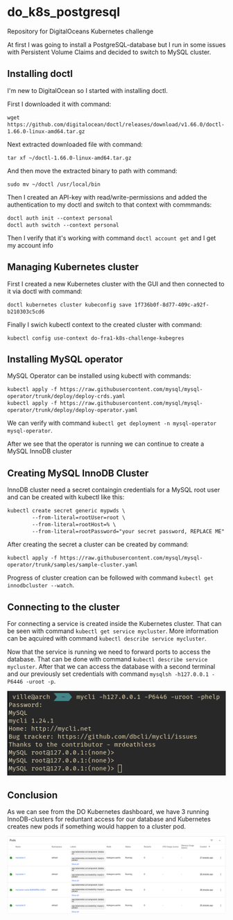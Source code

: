 # do_k8s_postgresql
Repository for DigitalOceans Kubernetes challenge

At first I was going to install a PostgreSQL-database but I run in some issues with Persistent Volume Claims and decided to switch to MySQL cluster.

## Installing doctl

I'm new to DigitalOcean so I started with installing doctl.  

First I downloaded it with command:
```
wget https://github.com/digitalocean/doctl/releases/download/v1.66.0/doctl-1.66.0-linux-amd64.tar.gz
```

Next extracted downloaded file with command:  
```
tar xf ~/doctl-1.66.0-linux-amd64.tar.gz
```

And then move the extracted binary to path with command:  
```
sudo mv ~/doctl /usr/local/bin
```

Then I created an API-key with read/write-permissions and added the authentication to my doctl and switch to that context with commmands:  
```
doctl auth init --context personal
doctl auth switch --context personal
```

Then I verify that it's working with command `doctl account get` and I get my account info

## Managing Kubernetes cluster

First I created a new Kubernetes cluster with the GUI and then connected to it via doctl with command:  
```
doctl kubernetes cluster kubeconfig save 1f736b0f-8d77-409c-a92f-b210303c5cd6
```

Finally I swich kubectl context to the created cluster with command:  
```
kubectl config use-context do-fra1-k8s-challenge-kubegres
```

## Installing MySQL operator

MySQL Operator can be installed using kubectl with commands:  
```
kubectl apply -f https://raw.githubusercontent.com/mysql/mysql-operator/trunk/deploy/deploy-crds.yaml
kubectl apply -f https://raw.githubusercontent.com/mysql/mysql-operator/trunk/deploy/deploy-operator.yaml
```

We can verify with command `kubectl get deployment -n mysql-operator mysql-operator`.  

After we see that the operator is running we can continue to create a MySQL InnoDB cluster

## Creating MySQL InnoDB Cluster

InnoDB cluster need a secret containgin credentials for a MySQL root user and can be created with kubectl like this:  
```
kubectl create secret generic mypwds \
        --from-literal=rootUser=root \
        --from-literal=rootHost=% \
        --from-literal=rootPassword="your secret password, REPLACE ME"
```

After creating the secret a cluster can be created by command:  
```
kubectl apply -f https://raw.githubusercontent.com/mysql/mysql-operator/trunk/samples/sample-cluster.yaml
```

Progress of cluster creation can be followed with command `kubectl get innodbcluster --watch`.  

## Connecting to the cluster

For connecting a service is created inside the Kubernetes cluster. That can be seen with command `kubectl get service mycluster`. More information can be aqcuired with command `kubectl describe service mycluster`.  

Now that the service is running we need to forward ports to access the database. That can be done with command `kubectl describe service mycluster`. After that we can access the database with a second terminal and our previously set credentials with command `mysqlsh -h127.0.0.1 -P6446 -uroot -p`.

![MySQL](./screenshots/mysql.png)

## Conclusion

As we can see from the DO Kubernetes dashboard, we have 3 running InnoDB-clusters for reduntant access for our database and Kubernetes creates new pods if something would happen to a cluster pod.  

![Pods](./screenshots/pods.png)

